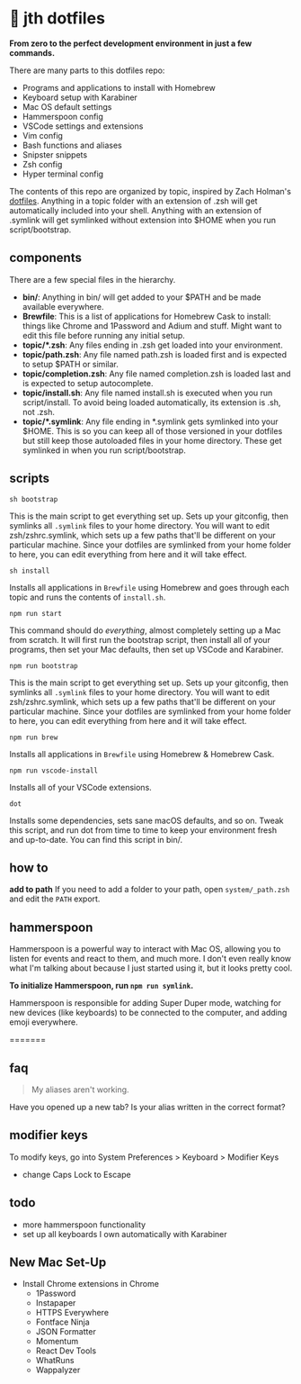 # 🚀 jth dotfiles

**From zero to the perfect development environment in just a few commands.**

There are many parts to this dotfiles repo:

- Programs and applications to install with Homebrew
- Keyboard setup with Karabiner
- Mac OS default settings
- Hammerspoon config
- VSCode settings and extensions
- Vim config
- Bash functions and aliases
- Snipster snippets
- Zsh config
- Hyper terminal config

The contents of this repo are organized by topic, inspired by Zach Holman's [dotfiles](https://github.com/holman/dotfiles). Anything in a topic folder with an extension of .zsh will get automatically included into your shell. Anything with an extension of .symlink will get symlinked without extension into \$HOME when you run script/bootstrap.

## components

There are a few special files in the hierarchy.

- **bin/**: Anything in bin/ will get added to your \$PATH and be made available everywhere.
- **Brewfile**: This is a list of applications for Homebrew Cask to install: things like Chrome and 1Password and Adium and stuff. Might want to edit this file before running any initial setup.
- **topic/\*.zsh**: Any files ending in .zsh get loaded into your environment.
- **topic/path.zsh**: Any file named path.zsh is loaded first and is expected to setup \$PATH or similar.
- **topic/completion.zsh**: Any file named completion.zsh is loaded last and is expected to setup autocomplete.
- **topic/install.sh**: Any file named install.sh is executed when you run script/install. To avoid being loaded automatically, its extension is .sh, not .zsh.
- **topic/\*.symlink**: Any file ending in \*.symlink gets symlinked into your \$HOME. This is so you can keep all of those versioned in your dotfiles but still keep those autoloaded files in your home directory. These get symlinked in when you run script/bootstrap.

## scripts

`sh bootstrap`

This is the main script to get everything set up. Sets up your gitconfig, then symlinks all `.symlink` files to your home directory. You will want to edit zsh/zshrc.symlink, which sets up a few paths that'll be different on your particular machine. Since your dotfiles are symlinked from your home folder to here, you can edit everything from here and it will take effect.

`sh install`

Installs all applications in `Brewfile` using Homebrew and goes through each topic and runs the contents of `install.sh`.

`npm run start`

This command should do _everything_, almost completely setting up a Mac from scratch. It will first run the bootstrap script, then install all of your programs, then set your Mac defaults, then set up VSCode and Karabiner.

`npm run bootstrap`

This is the main script to get everything set up. Sets up your gitconfig, then symlinks all `.symlink` files to your home directory. You will want to edit zsh/zshrc.symlink, which sets up a few paths that'll be different on your particular machine. Since your dotfiles are symlinked from your home folder to here, you can edit everything from here and it will take effect.

`npm run brew`

Installs all applications in `Brewfile` using Homebrew & Homebrew Cask.

`npm run vscode-install`

Installs all of your VSCode extensions.

`dot`

Installs some dependencies, sets sane macOS defaults, and so on. Tweak this script, and run dot from time to time to keep your environment fresh and up-to-date. You can find this script in bin/.

## how to

**add to path**
If you need to add a folder to your path, open `system/_path.zsh` and edit the `PATH` export.

## hammerspoon

Hammerspoon is a powerful way to interact with Mac OS, allowing you to listen for events and react to them, and much more. I don't even really know what I'm talking about because I just started using it, but it looks pretty cool.

**To initialize Hammerspoon, run `npm run symlink`.**

Hammerspoon is responsible for adding Super Duper mode, watching for new devices (like keyboards) to be connected to the computer, and adding emoji everywhere.

=======

#####

## faq

> My aliases aren't working.

Have you opened up a new tab? Is your alias written in the correct format?

## modifier keys

To modify keys, go into System Preferences > Keyboard > Modifier Keys

- change Caps Lock to Escape

## todo

- more hammerspoon functionality
- set up all keyboards I own automatically with Karabiner

## New Mac Set-Up

- Install Chrome extensions in Chrome
  - 1Password
  - Instapaper
  - HTTPS Everywhere
  - Fontface Ninja
  - JSON Formatter
  - Momentum
  - React Dev Tools
  - WhatRuns
  - Wappalyzer
